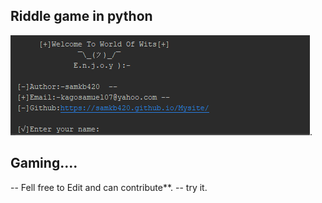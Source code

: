 ##  Riddle game in python


![How it looks](Docs_r/rid.png).
## Gaming....
-- Fell free to Edit and can contribute**.
-- try it.
